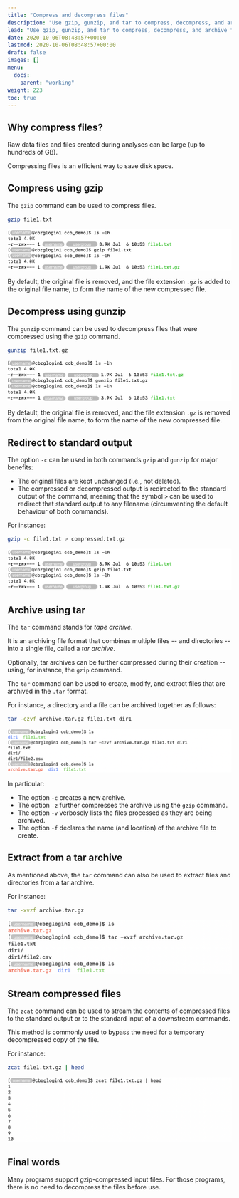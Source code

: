 ```yaml
---
title: "Compress and decompress files"
description: "Use gzip, gunzip, and tar to compress, decompress, and archive files."
lead: "Use gzip, gunzip, and tar to compress, decompress, and archive files."
date: 2020-10-06T08:48:57+00:00
lastmod: 2020-10-06T08:48:57+00:00
draft: false
images: []
menu:
  docs:
    parent: "working"
weight: 223
toc: true
---
```


## Why compress files?

Raw data files and files created during analyses can be large (up to hundreds of GB).

Compressing files is an efficient way to save disk space.

## Compress using gzip

The `gzip` command can be used to compress files.

```bash
gzip file1.txt
```

![Compressing a file using the 'gzip' command.](gzip.png)

By default, the original file is removed, and the file extension `.gz`
is added to the original file name, to form the name of the new
compressed file.

## Decompress using gunzip

The `gunzip` command can be used to decompress files that were compressed
using the `gzip` command.

```bash
gunzip file1.txt.gz
```

![Decompressing a file using the 'gunzip' command.](gunzip.png)

By default, the original file is removed, and the file extension `.gz`
is removed from the original file name, to form the name of the new
compressed file.

## Redirect to standard output

The option `-c` can be used in both commands `gzip` and `gunzip` for major
benefits:

- The original files are kept unchanged (i.e., not deleted).
- The compressed or decompressed output is redirected to the standard output of
  the command, meaning that the symbol `>` can be used to redirect that standard
  output to any filename (circumventing the default behaviour of both commands).

For instance:

```bash
gzip -c file1.txt > compressed.txt.gz
```

![Using the '-c' option of the 'gzip' command.](gzip.png)

## Archive using tar

The `tar` command stands for _tape archive_.

It is an archiving file format that combines multiple files -- and directories --
into a single file, called a _tar archive_.

Optionally, tar archives can be further compressed during their creation --
using, for instance, the `gzip` command.

The `tar` command can be used to create, modify, and extract files that are
archived in the `.tar` format.

For instance, a directory and a file can be archived together as follows:

```bash
tar -czvf archive.tar.gz file1.txt dir1
```

![Archiving files and directories using the 'tar' command.](tar-archive.png)

In particular:

- The option `-c` creates a new archive.
- The option `-z` further compresses the archive using the `gzip` command.
- The option `-v` verbosely lists the files processed as they are being archived.
- The option `-f` declares the name (and location) of the archive file to create.

## Extract from a tar archive

As mentioned above, the `tar` command can also be used to extract files and
directories from a tar archive.

For instance:

```bash
tar -xvzf archive.tar.gz
```

![Extracting files and directories from a tar archive.](tar-extract.png)

## Stream compressed files

The `zcat` command can be used to stream the contents of compressed files
to the standard output or to the standard input of a downstream commands.

This method is commonly used to bypass the need for a temporary decompressed
copy of the file.

For instance:

```bash
zcat file1.txt.gz | head
```

![Stream the contents of a compressed file.](zcat.png)

## Final words

Many programs support gzip-compressed input files.
For those programs, there is no need to decompress the files before use.

<!-- Link definitions -->
